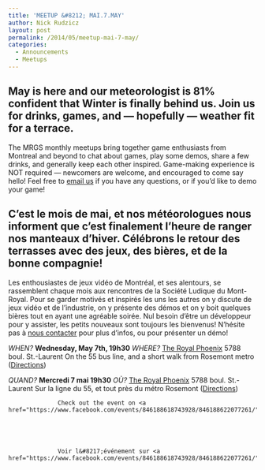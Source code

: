 ```yaml
---
title: 'MEETUP &#8212; MAI.7.MAY'
author: Nick Rudzicz
layout: post
permalink: /2014/05/meetup-mai-7-may/
categories:
  - Announcements
  - Meetups
---
```



May is here and our meteorologist is 81% confident that Winter is finally behind us. Join us for drinks, games, and &#8212; hopefully &#8212; weather fit for a terrace.
 &nbsp;
---
The MRGS monthly meetups bring together game enthusiasts from Montreal and beyond to chat about games, play some demos, share a few drinks, and generally keep each other inspired. Game-making experience is NOT required &#8212; newcomers are welcome, and encouraged to come say hello!
Feel free to <a href="mailto:bakedgoods@mrgs.ca">email us</a> if you have any questions, or if you&#8217;d like to demo your game!



C&#8217;est le mois de mai, et nos m&eacute;t&eacute;orologues nous informent que c&#8217;est finalement l&#8217;heure de ranger nos manteaux d&#8217;hiver. C&eacute;l&eacute;brons le retour des terrasses avec des jeux, des bi&egrave;res, et de la bonne compagnie!
---
Les enthousiastes de jeux vidéo de Montréal, et ses alentours, se rassemblent chaque mois aux rencontres de la Société Ludique du Mont-Royal. Pour se garder motivés et inspirés les uns les autres on y discute de jeux vidéo et de l&#8217;industrie, on y présente des démos et on y boit quelques bières tout en ayant une agréable soirée. Nul besoin d&#8217;être un développeur pour y assister, les petits nouveaux sont toujours les bienvenus!
N&#8217;hésite pas à <a href="mailto:bakedgoods@mrgs.ca">nous contacter</a> pour plus d&#8217;infos, ou pour pr&eacute;senter un d&eacute;mo!



*WHEN?*
 <strong>Wednesday, May 7th, 19h30</strong>
*WHERE?*
 <a href="http://royalphoenixbar.com/">The Royal Phoenix</a>
 5788 boul. St.-Laurent
 On the 55 bus line, and a short walk from Rosemont metro
 (<a href="https://maps.google.com/maps?q=the+royal+phoenix">Directions</a>)



*QUAND?*
 <strong>Mercredi 7 mai 19h30</strong>
*OÙ?*
 <a href="http://royalphoenixbar.com/">The Royal Phoenix</a>
 5788 boul. St.-Laurent
 Sur la ligne du 55, et tout près du métro Rosemont
 (<a href="https://maps.google.com/maps?q=the+royal+phoenix">Directions</a>)
 


                  Check out the event on <a href="https://www.facebook.com/events/846188618743928/846188622077261/">Facebook</a>!
                

                
                

                  Voir l&#8217;événement sur <a href="https://www.facebook.com/events/846188618743928/846188622077261/">Facebook</a>!

                

                
                
 &nbsp;
 &nbsp;
 &nbsp;

